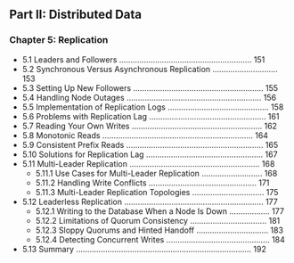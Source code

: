 
## Part II: Distributed Data

### Chapter 5: Replication

- 5.1 Leaders and Followers ........................................................... 151
- 5.2 Synchronous Versus Asynchronous Replication ............................. 153
- 5.3 Setting Up New Followers .......................................................... 155
- 5.4 Handling Node Outages ............................................................ 156
- 5.5 Implementation of Replication Logs ............................................. 158
- 5.6 Problems with Replication Lag .................................................... 161
- 5.7 Reading Your Own Writes .......................................................... 162
- 5.8 Monotonic Reads ................................................................... 164
- 5.9 Consistent Prefix Reads ............................................................. 165
- 5.10 Solutions for Replication Lag .................................................... 167
- 5.11 Multi-Leader Replication .......................................................... 168
  - 5.11.1 Use Cases for Multi-Leader Replication ........................... 168
  - 5.11.2 Handling Write Conflicts ................................................ 171
  - 5.11.3 Multi-Leader Replication Topologies ................................ 175
- 5.12 Leaderless Replication .............................................................. 177
  - 5.12.1 Writing to the Database When a Node Is Down .................. 177
  - 5.12.2 Limitations of Quorum Consistency .................................. 181
  - 5.12.3 Sloppy Quorums and Hinted Handoff ................................ 183
  - 5.12.4 Detecting Concurrent Writes .............................................. 184
- 5.13 Summary .............................................................................. 192
